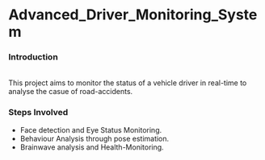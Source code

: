 # Advanced_Driver_Monitoring_System
<h3>Introduction</h3>
<br>This project aims to monitor the status of a vehicle driver in real-time to analyse the casue of road-accidents.
<h3>Steps Involved</h3>

*  Face detection and Eye Status Monitoring.
*  Behaviour Analysis through pose estimation.
*  Brainwave analysis and Health-Monitoring.

